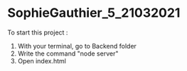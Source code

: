 # SophieGauthier_5_21032021

To start this project :
1. With your terminal, go to Backend folder
2. Write the command "node server" 
3. Open index.html